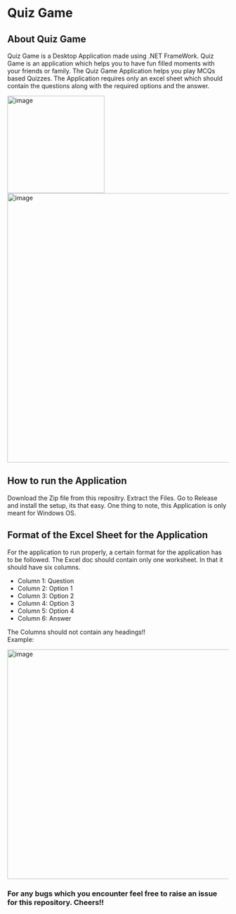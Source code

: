 <h1>Quiz Game</h1>

<h2>About Quiz Game</h2>
<p>Quiz Game is a Desktop Application made using .NET FrameWork. Quiz Game is an application which helps you to have fun filled moments with your friends or family.
The Quiz Game Application helps you play MCQs based Quizzes. The Application requires only an excel sheet which should contain the questions along with the required options
and the answer.</p>
<img width="221" alt="image" src="https://user-images.githubusercontent.com/72780341/147272229-f48dd818-102b-4065-8de7-0d4673003821.png">
<img width="611" alt="image" src="https://user-images.githubusercontent.com/72780341/147272163-ff00c639-2cfc-41fb-9cfb-1aa277378387.png">

<h2>How to run the Application</h2>
<p>Download the Zip file from this repositry. Extract the Files. Go to Release and install the setup, its that easy. One thing to note, this Application is only meant for
Windows OS.</p>

<h2>Format of the Excel Sheet for the Application</h2>
<p>For the application to run properly, a certain format for the application has to be followed. The Excel doc should contain only one worksheet. In that it should have six columns.</p>
<ul>
  <li>Column 1: Question</li>
  <li>Column 2: Option 1</li>
  <li>Column 3: Option 2</li>
  <li>Column 4: Option 3</li>
  <li>Column 5: Option 4</li>
  <li>Column 6: Answer</li>
</ul>
<p>The Columns should not contain any headings!!
<br/>
Example:<br/></p>
<img width="521" alt="image" src="https://user-images.githubusercontent.com/72780341/147272924-3587e8a0-1f95-4636-a207-d07cbb11262c.png">

<h3>For any bugs which you encounter feel free to raise an issue for this repository. Cheers!!</h3>
